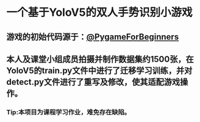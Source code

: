 # 一个基于YoloV5的双人手势识别小游戏
## 游戏的初始代码源于：[@PygameForBeginners](https://github.com/techwithtim/PygameForBeginners)
## 本人及课堂小组成员拍摄并制作数据集约1500张，在YoloV5的train.py文件中进行了迁移学习训练，并对detect.py文件进行了重写及修改，使其适配游戏操作。
### Tip:本项目为课程学习作业，难免存在缺陷。
